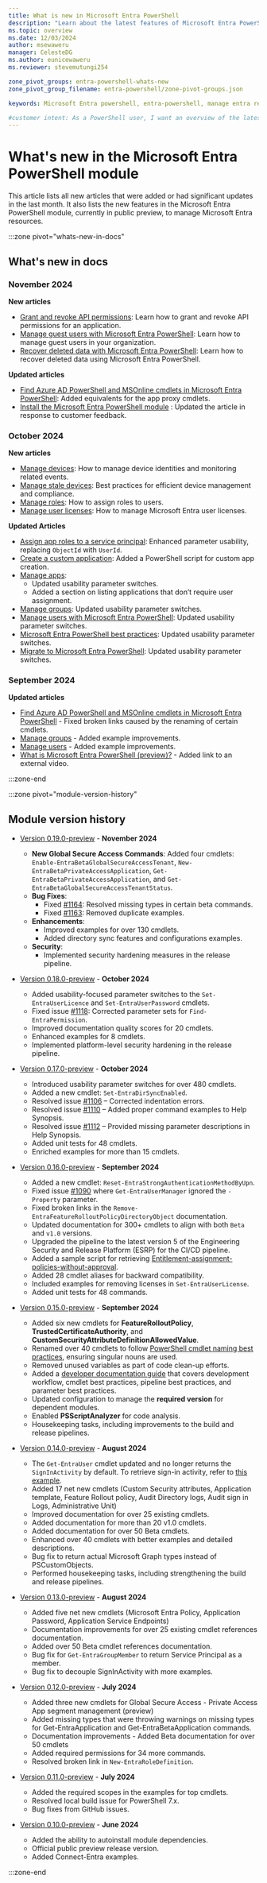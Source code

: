 ```yaml
---
title: What is new in Microsoft Entra PowerShell
description: "Learn about the latest features of Microsoft Entra PowerShell."
ms.topic: overview
ms.date: 12/03/2024
author: msewaweru
manager: CelesteDG
ms.author: eunicewaweru
ms.reviewer: stevemutungi254

zone_pivot_groups: entra-powershell-whats-new
zone_pivot_group_filename: entra-powershell/zone-pivot-groups.json

keywords: Microsoft Entra powershell, entra-powershell, manage entra resources using powershell, entra powershell new features, what's new in entra powershell

#customer intent: As a PowerShell user, I want an overview of the latest features of Microsoft Entra PowerShell module and all the related doc updates.
---
```


# What's new in the Microsoft Entra PowerShell module

This article lists all new articles that were added or had significant updates in the last month. It also lists the new features in the Microsoft Entra PowerShell module, currently in public preview, to manage Microsoft Entra resources.

:::zone pivot="whats-new-in-docs"

## What's new in docs

### November 2024

**New articles**

- [Grant and revoke API permissions](how-to-grant-revoke-api-permissions.md): Learn how to grant and revoke API permissions for an application.
- [Manage guest users with Microsoft Entra PowerShell](manage-guest-users.md): Learn how to manage guest users in your organization.
- [Recover deleted data with Microsoft Entra PowerShell](recover-deleted-data.md): Learn how to recover deleted data using Microsoft Entra PowerShell.

**Updated articles**

- [Find Azure AD PowerShell and MSOnline cmdlets in Microsoft Entra PowerShell](azuread-powershell-to-entra-powershell-mapping.md): Added equivalents for the app proxy cmdlets. 
- [Install the Microsoft Entra PowerShell module](installation.md) : Updated the article in response to customer feedback.

### October 2024

**New articles**

- [Manage devices](manage-devices.md): How to manage device identities and monitoring related events.
- [Manage stale devices](manage-stale-devices.md): Best practices for efficient device management and compliance.
- [Manage roles](manage-roles.md): How to assign roles to users.
- [Manage user licenses](how-to-manage-user-licenses.md): How to manage Microsoft Entra user licenses.

**Updated Articles**

- [Assign app roles to a service principal](create-assign-app-roles.md): Enhanced parameter usability, replacing `ObjectId` with `UserId`.
- [Create a custom application](create-custom-application.md): Added a PowerShell script for custom app creation.
- [Manage apps](manage-apps.md): 
  - Updated usability parameter switches.
  - Added a section on listing applications that don’t require user assignment.
- [Manage groups](manage-groups.md): Updated usability parameter switches.
- [Manage users with Microsoft Entra PowerShell](manage-user.md): Updated usability parameter switches.
- [Microsoft Entra PowerShell best practices](entra-powershell-best-practices.md): Updated usability parameter switches.
- [Migrate to Microsoft Entra PowerShell](migration-guide.md): Updated usability parameter switches.


### September 2024

**Updated articles**

- [Find Azure AD PowerShell and MSOnline cmdlets in Microsoft Entra PowerShell](azuread-powershell-to-entra-powershell-mapping.md) - Fixed broken links caused by the renaming of certain cmdlets.
- [Manage groups](manage-groups.md) - Added example improvements.
- [Manage users](manage-user.md) - Added example improvements.
- [What is Microsoft Entra PowerShell (preview)?](overview.md) - Added link to an external video.

:::zone-end

:::zone pivot="module-version-history"

## Module version history

- [Version 0.19.0-preview][posh-0.19.0] - **November 2024**

  - **New Global Secure Access Commands**: Added four cmdlets: `Enable-EntraBetaGlobalSecureAccessTenant`, `New-EntraBetaPrivateAccessApplication`, `Get-EntraBetaPrivateAccessApplication`, and `Get-EntraBetaGlobalSecureAccessTenantStatus`.
  - **Bug Fixes**:
    - Fixed [#1164](https://github.com/microsoftgraph/entra-powershell/issues/1164): Resolved missing types in certain beta commands.
    - Fixed [#1163](https://github.com/microsoftgraph/entra-powershell/issues/1163): Removed duplicate examples.
  - **Enhancements**:
    - Improved examples for over 130 cmdlets.
    - Added directory sync features and configurations examples.
  - **Security**:
    - Implemented security hardening measures in the release pipeline.

- [Version 0.18.0-preview][posh-0.18.0] - **October 2024**

  - Added usability-focused parameter switches to the `Set-EntraUserLicence` and `Set-EntraUserPassword` cmdlets.
  - Fixed issue [#1118](https://github.com/microsoftgraph/entra-powershell/issues/1118): Corrected parameter sets for `Find-EntraPermission`.
  - Improved documentation quality scores for 20 cmdlets.
  - Enhanced examples for 8 cmdlets.
  - Implemented platform-level security hardening in the release pipeline.

- [Version 0.17.0-preview][posh-0.17.0] - **October 2024**

  - Introduced usability parameter switches for over 480 cmdlets.
  - Added a new cmdlet: `Set-EntraDirSyncEnabled`.
  - Resolved issue [#1106](https://github.com/microsoftgraph/entra-powershell/issues/1106) – Corrected indentation errors.
  - Resolved issue [#1110](https://github.com/microsoftgraph/entra-powershell/issues/1110) – Added proper command examples to Help Synopsis.
  - Resolved issue [#1112](https://github.com/microsoftgraph/entra-powershell/issues/1112) – Provided missing parameter descriptions in Help Synopsis.
  - Added unit tests for 48 cmdlets.
  - Enriched examples for more than 15 cmdlets.

- [Version 0.16.0-preview][posh-0.16.0] - **September 2024**

  - Added a new cmdlet: `Reset-EntraStrongAuthenticationMethodByUpn`.
  - Fixed issue [#1090](https://github.com/microsoftgraph/entra-powershell/issues/1090) where `Get-EntraUserManager` ignored the `-Property` parameter.
  - Fixed broken links in the `Remove-EntraFeatureRolloutPolicyDirectoryObject` documentation.
  - Updated documentation for 300+ cmdlets to align with both `Beta` and `v1.0` versions.
  - Upgraded the pipeline to the latest version 5 of the Engineering Security and Release Platform (ESRP) for the CI/CD pipeline.
  - Added a sample script for retrieving [Entitlement-assignment-policies-without-approval](https://github.com/microsoftgraph/entra-powershell/blob/main/samples/identify-assignment-policies-without-approval.ps1).
  - Added 28 cmdlet aliases for backward compatibility.
  - Included examples for removing licenses in `Set-EntraUserLicense`.
  - Added unit tests for 48 commands.

- [Version 0.15.0-preview][posh-0.15.0] - **September 2024**

  - Added six new cmdlets for **FeatureRolloutPolicy**, **TrustedCertificateAuthority**, and **CustomSecurityAttributeDefinitionAllowedValue**.
  - Renamed over 40 cmdlets to follow [PowerShell cmdlet naming best practices](/powershell/scripting/developer/cmdlet/strongly-encouraged-development-guidelines#use-a-specific-noun-for-a-cmdlet-name-sd01), ensuring singular nouns are used.
  - Removed unused variables as part of code clean-up efforts.
  - Added a [developer documentation guide](https://github.com/microsoftgraph/entra-powershell/tree/main/development-docs) that covers development workflow, cmdlet best practices, pipeline best practices, and parameter best practices.
  - Updated configuration to manage the **required version** for dependent modules.
  - Enabled **PSScriptAnalyzer** for code analysis.
  - Housekeeping tasks, including improvements to the build and release pipelines.

- [Version 0.14.0-preview][posh-0.14.0] - **August 2024**

  - The `Get-EntraUser` cmdlet updated and no longer returns the `SignInActivity` by default. To retrieve sign-in activity, refer to [this example](/powershell/module/microsoft.graph.entra/get-entrauser#example-6-get-signinactivity-of-a-user).
  - Added 17 net new cmdlets (Custom Security attributes, Application template, Feature Rollout policy, Audit Directory logs, Audit sign in Logs, Administrative Unit)
  - Improved documentation for over 25 existing cmdlets.
  - Added documentation for more than 20 v1.0 cmdlets.
  - Added documentation for over 50 Beta cmdlets.
  - Enhanced over 40 cmdlets with better examples and detailed descriptions.
  - Bug fix to return actual Microsoft Graph types instead of PSCustomObjects.
  - Performed housekeeping tasks, including strengthening the build and release pipelines.

- [Version 0.13.0-preview][posh-0.13.0] - **August 2024**

  - Added five net new cmdlets (Microsoft Entra Policy, Application Password, Application Service Endpoints)
  - Documentation improvements for over 25 existing cmdlet references documentation.
  - Added over 50 Beta cmdlet references documentation.
  - Bug fix for `Get-EntraGroupMember` to return Service Principal as a member.
  - Bug fix to decouple SignInActivity with more examples.

- [Version 0.12.0-preview][posh-0.12.0] - **July 2024**

  - Added three new cmdlets for Global Secure Access - Private Access App segment management (preview)
  - Added missing types that were throwing warnings on missing types for Get-EntraApplication and Get-EntraBetaApplication commands.
  - Documentation improvements - Added Beta documentation for over 50 cmdlets
  - Added required permissions for 34 more commands.
  - Resolved broken link in `New-EntraRoleDefinition`.

- [Version 0.11.0-preview][posh-0.11.0] - **July 2024**

  - Added the required scopes in the examples for top cmdlets.
  - Resolved local build issue for PowerShell 7.x.
  - Bug fixes from GitHub issues.

- [Version 0.10.0-preview][posh-0.10.0] - **June 2024**

  - Added the ability to autoinstall module dependencies.
  - Official public preview release version.
  - Added Connect-Entra examples.

:::zone-end

[assign-app-roles]: create-assign-app-roles.md
[cmdlet-map]: azuread-powershell-to-entra-powershell-mapping.md
[posh-0.19.0]: https://www.powershellgallery.com/packages/Microsoft.Graph.Entra/0.19.0-preview
[posh-0.18.0]: https://www.powershellgallery.com/packages/Microsoft.Graph.Entra/0.18.0-preview
[posh-0.17.0]: https://www.powershellgallery.com/packages/Microsoft.Graph.Entra/0.17.0-preview
[posh-0.16.0]: https://www.powershellgallery.com/packages/Microsoft.Graph.Entra/0.16.0-preview
[posh-0.15.0]: https://www.powershellgallery.com/packages/Microsoft.Graph.Entra/0.15.0-preview
[posh-0.14.0]: https://www.powershellgallery.com/packages/Microsoft.Graph.Entra/0.14.0-preview
[posh-0.13.0]: https://www.powershellgallery.com/packages/Microsoft.Graph.Entra/0.13.0-preview
[posh-0.12.0]: https://www.powershellgallery.com/packages/Microsoft.Graph.Entra/0.12.0-preview
[posh-0.11.0]: https://www.powershellgallery.com/packages/Microsoft.Graph.Entra/0.11.0-preview
[posh-0.10.0]: https://www.powershellgallery.com/packages/Microsoft.Graph.Entra/0.10.0-preview
